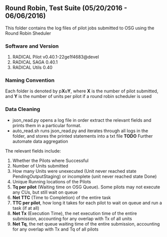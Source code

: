 ## Round Robin, Test Suite (05/20/2016 - 06/06/2016)

This folder contains the log files of pilot jobs submitted to OSG using the Round Robin Sheduler

### Software and Version
1. RADICAL Pilot  v0.40.1-22ge1f4683@devel
2. RADICAL SAGA   0.40.1
3. RADICAL Utils  0.40

### Naming Convention
Each folder is denoted by p**X**u**Y**, where **X** is the number of pilot submitted, and **Y** is the number of units per pilot if a round robin scheduler is used

### Data Cleaning

* json_read.py opens a log file in order extract the relevant fields and prints them in a particular format.
* auto_read.sh runs json_read.py and iterates through all logs in the folder, and stores the printed statements into a txt file
**TODO** Further automate data aggregation

The relevant fields include:

1. Whether the Pilots where Successful
2. Number of Units submitted
3. How many Units were unexecuted (Unit never reached state PendingOutputStaging) or incomplete (unit never reached state Done)
4. Unique Running locations of the Pilots
5. **Tq per pilot** (Waiting time on OSG Queue). Some pilots may not execute any CUs, but still wait on queue
6. **Net TTC** (Time to Completion) of the entire task
7. **TTC per pilot**, how long it takes for each pilot to wait on queue and run a task (if at all)
8. **Net Tx** (Execution Time),  the net execution time of the entire submission, accounting for any overlap with Tx of all units
9. **Net Tq**, the net queue waiting time of the entire submission, accounting for any overlap with Tx and Tq of all pilots
